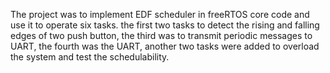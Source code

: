 The project was to implement EDF scheduler in freeRTOS core code and use it to operate six tasks. the first two tasks to detect the rising and falling edges of two push button, the third was to transmit periodic messages to UART, the fourth was the UART, another two tasks were added to overload the system and test the schedulability.
